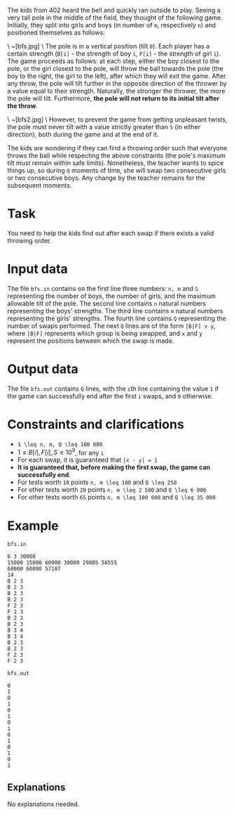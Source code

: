 
The kids from 402 heard the bell and quickly ran outside to play. Seeing a very tall pole in the middle of the field, they thought of the following game. Initially, they split into girls and boys (in number of `m`, respectively `n`) and positioned themselves as follows:

\\
~[bfs.jpg]
\\
The pole is in a vertical position (tilt `0`). Each player has a certain strength (`B[i]` - the strength of boy `i`, `F[i]` - the strength of girl `i`). The game proceeds as follows: at each step, either the boy closest to the pole, or the girl closest to the pole, will throw the ball towards the pole (the boy to the right, the girl to the left), after which they will exit the game. After any throw, the pole will tilt further in the opposite direction of the thrower by a value equal to their strength. Naturally, the stronger the thrower, the more the pole will tilt. Furthermore, **the pole will not return to its initial tilt after the throw**.

\\
~[bfs2.jpg]
\\
However, to prevent the game from getting unpleasant twists, the pole must never tilt with a value strictly greater than `S` (in either direction), both during the game and at the end of it.

The kids are wondering if they can find a throwing order such that everyone throws the ball while respecting the above constraints (the pole's maximum tilt must remain within safe limits). Nonetheless, the teacher wants to spice things up, so during `Q` moments of time, she will swap two consecutive girls or two consecutive boys. Any change by the teacher remains for the subsequent moments.

# Task
You need to help the kids find out after each swap if there exists a valid throwing order.

# Input data
The file `bfs.in` contains on the first line three numbers: `n, m` and `S` representing the number of boys, the number of girls, and the maximum allowable tilt of the pole. The second line contains `n` natural numbers representing the boys' strengths. The third line contains `m` natural numbers representing the girls' strengths. The fourth line contains `Q` representing the number of swaps performed. The next `Q` lines are of the form `[B|F] x y`, where `[B|F]` represents which group is being swapped, and `x` and `y` represent the positions between which the swap is made.

# Output data
The file `bfs.out` contains `Q` lines, with the `i`th line containing the value `1` if the game can successfully end after the first `i` swaps, and `0` otherwise.

# Constraints and clarifications
* `1 \leq n, m, Q \leq 100 000`
* $1 \leq B[i], F[i], S \leq 10^9$, for any `i`
* For each swap, it is guaranteed that `|x - y| = 1`
* **It is guaranteed that, before making the first swap, the game can successfully end**.
* For tests worth `10` points `n, m \leq 100` and `Q \leq 250`
* For other tests worth `20` points `n, m \leq 2 500` and `Q \leq 6 000`
* For other tests worth `65` points `n, m \leq 100 000` and `Q \leq 35 000`

# Example
`bfs.in`
```
6 3 30000
15000 15000 60000 30000 29805 56555
60000 60000 57187
14
B 2 3
B 2 3
B 2 3
B 2 3
F 2 3
F 2 3
B 2 3
B 2 3
B 3 4
B 3 4
B 2 3
B 2 3
F 2 3
F 2 3
```

`bfs.out`
```
0
1
0
1
0
1
0
1
0
1
0
1
0
1
```

Explanations
---
No explanations needed.
